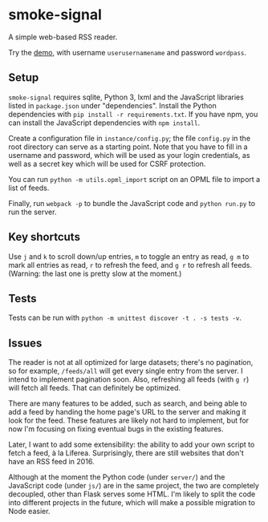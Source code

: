 # smoke-signal

A simple web-based RSS reader.

Try the [demo](https://flacer.dk/smoke_signal/), with username
`userusernamename` and password `wordpass`.

## Setup

`smoke-signal` requires sqlite, Python 3, lxml and the JavaScript libraries
listed in `package.json` under "dependencies". Install the Python dependencies
with `pip install -r requirements.txt`. If you have npm, you can install the
JavaScript dependencies with `npm install`.

Create a configuration file in `instance/config.py`; the file `config.py` in the
root directory can serve as a starting point. Note that you have to fill in a
username and password, which will be used as your login credentials, as well as
a secret key which will be used for CSRF protection.

You can run `python -m utils.opml_import` script on an OPML file to import a
list of feeds.

Finally, run `webpack -p` to bundle the JavaScript code and `python run.py` to
run the server.

## Key shortcuts

Use `j` and `k` to scroll down/up entries, `m` to toggle an entry as read, `g m`
to mark all entries as read, `r` to refresh the feed, and `g r` to refresh all
feeds. (Warning: the last one is pretty slow at the moment.)

## Tests

Tests can be run with `python -m unittest discover -t . -s tests -v`.

## Issues

The reader is not at all optimized for large datasets; there's no pagination, so
for example, `/feeds/all` will get every single entry from the server. I intend
to implement pagination soon. Also, refreshing all feeds (with `g r`) will fetch
all feeds. That can definitely be optimized.

There are many features to be added, such as search, and being able to add a
feed by handing the home page's URL to the server and making it look for the
feed. These features are likely not hard to implement, but for now I'm focusing
on fixing eventual bugs in the existing features.

Later, I want to add some extensibility: the ability to add your own script to
fetch a feed, à la Liferea. Surprisingly, there are still websites that don't
have an RSS feed in 2016.

Although at the moment the Python code (under `server/`) and the
JavaScript code (under `js/`) are in the same project, the two are completely
decoupled, other than Flask serves some HTML. I'm likely to split the code into
different projects in the future, which will make a possible migration to Node
easier.
